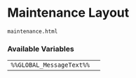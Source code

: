 # Maintenance Layout

`maintenance.html`

### Available Variables
|||
|---|---|
| `%%GLOBAL_MessageText%%` |
